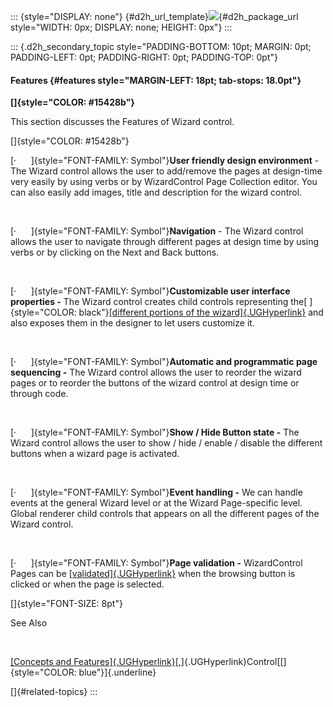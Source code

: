 ::: {style="DISPLAY: none"}
[](ms-xhelp:///?Id=d2h_url_template){#d2h_url_template}![](!package_url!){#d2h_package_url style="WIDTH: 0px; DISPLAY: none; HEIGHT: 0px"}
:::

::: {.d2h_secondary_topic style="PADDING-BOTTOM: 10pt; MARGIN: 0pt; PADDING-LEFT: 0pt; PADDING-RIGHT: 0pt; PADDING-TOP: 0pt"}
#### Features {#features style="MARGIN-LEFT: 18pt; tab-stops: 18.0pt"}

**[]{style="COLOR: #15428b"}** 

This section discusses the Features of Wizard control.

[]{style="COLOR: #15428b"} 

[·      ]{style="FONT-FAMILY: Symbol"}**User friendly design environment** - The Wizard control allows the user to add/remove the pages at design-time very easily by using verbs or by WizardControl Page Collection editor. You can also easily add images, title and description for the wizard control.

 

[·      ]{style="FONT-FAMILY: Symbol"}**Navigation** - The Wizard control allows the user to navigate through different pages at design time by using verbs or by clicking on the Next and Back buttons.

 

[·      ]{style="FONT-FAMILY: Symbol"}**Customizable user interface properties -** The Wizard control creates child controls representing the[ ]{style="COLOR: black"}[[different portions of the wizard]{.UGHyperlink}](../../../../../../../../Documents%20and%20Settings/sylviap/Desktop/Tools%20-%20Part%202.docx#_Control_Overview) and also exposes them in the designer to let users customize it.

 

[·      ]{style="FONT-FAMILY: Symbol"}**Automatic and programmatic page sequencing -** The Wizard control allows the user to reorder the wizard pages or to reorder the buttons of the wizard control at design time or through code.

 

[·      ]{style="FONT-FAMILY: Symbol"}**Show / Hide Button state -** The Wizard control allows the user to show / hide / enable / disable the different buttons when a wizard page is activated.

 

[·      ]{style="FONT-FAMILY: Symbol"}**Event handling -** We can handle events at the general Wizard level or at the Wizard Page-specific level. Global renderer child controls that appears on all the different pages of the Wizard control.

 

[·      ]{style="FONT-FAMILY: Symbol"}**Page validation -** WizardControl Pages can be [[validated]{.UGHyperlink}](../../../../../../../../Documents%20and%20Settings/sylviap/Desktop/Tools%20-%20Part%202.docx#_ValidatePage_Event) when the browsing button is clicked or when the page is selected.

[]{style="FONT-SIZE: 8pt"} 

See Also

 

[[Concepts and Features]{.UGHyperlink}](../../../../../../../../Documents%20and%20Settings/sylviap/Desktop/Tools%20-%20Part%202.docx#_Concepts_and_Features_9)[,]{.UGHyperlink}Control[[]{style="COLOR: blue"}]{.underline}

[]{#related-topics}
:::
